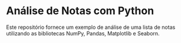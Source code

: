 # Análise de Notas com Python

Este repositório fornece um exemplo de análise de uma lista de notas utilizando as bibliotecas NumPy, Pandas, Matplotlib e Seaborn.
